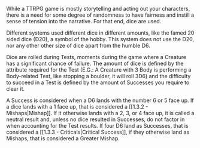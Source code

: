 While a TTRPG game is mostly storytelling and acting out your characters, there is a need for some degree of randomness to have fairness and instill a sense of tension into the narrative. For that end, dice are used.

Different systems used different dice in different amounts, like the famed 20 sided dice (D20), a symbol of the hobby. This system does not use the D20, nor any other other size of dice apart from the humble D6.

Dice are rolled during Tests, moments during the game where a Creature has a significant chance of failure. The amount of dice is defined by the attribute required for the Test (E.G.: A Creature with 3 Body is performing a Body-related Test, like stopping a boulder, it will roll 3D6) and the difficulty to succeed in a Test is defined by the amount of Successes you require to clear it.

A Success is considered when a D6 lands with the number 6 or 5 face up. If a dice lands with a 1 face up, that is considered a [[1.3.2 - Mishaps|Mishap]]. If it otherwise lands with a 2, 3, or 4 face up, it is called a neutral result and, unless no dice resulted in Successes, do not factor in when accounting for the Test results. If four D6 land as Successes, that is considered a [[1.3.3 - Criticals|Critical Success]], if they otherwise land as Mishaps, that is considered a Greater Mishap.

